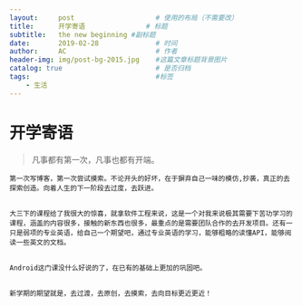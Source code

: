 ```yaml
---
layout:     post                    # 使用的布局（不需要改）
title:      开学寄语               # 标题 
subtitle:   the new beginning #副标题
date:       2019-02-28              # 时间
author:     AC                      # 作者
header-img: img/post-bg-2015.jpg    #这篇文章标题背景图片
catalog: true                       # 是否归档
tags:                               #标签
    - 生活
---
```


# 开学寄语    
 >凡事都有第一次，凡事也都有开端。

    第一次写博客，第一次尝试摸索。不论开头的好坏，在于摒弃自己一味的模仿,抄袭，真正的去探索创造。向着人生的下一阶段去过度，去跃进。


    大三下的课程给了我很大的惊喜，就拿软件工程来说，这是一个对我来说极其需要下苦功学习的课程，涵盖的内容很多，接触的新东西也很多，最重点的是需要团队合作的去开发项目。还有一只是弱项的专业英语，给自己一个期望吧，通过专业英语的学习，能够粗略的读懂API，能够阅读一些英文的文档。


    Android这门课没什么好说的了，在已有的基础上更加的巩固吧。


    新学期的期望就是，去过渡，去原创，去摸索，去向目标更近更近！


